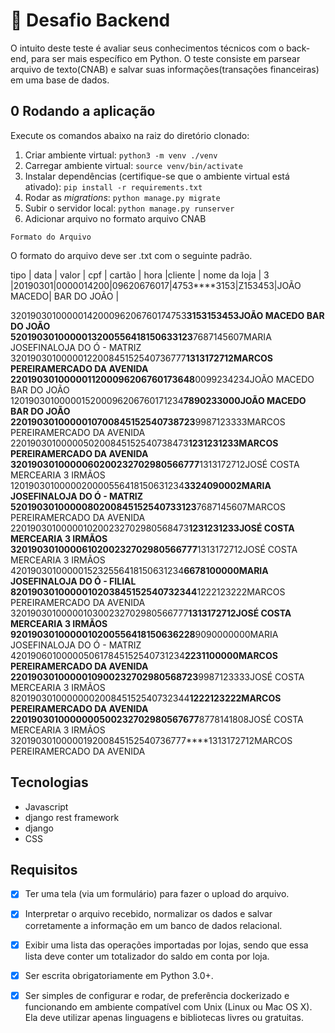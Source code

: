 
# 🧠 Desafio Backend

O intuito deste teste é avaliar seus conhecimentos técnicos com o back-end, para ser mais específico em Python. O teste consiste em parsear arquivo de texto(CNAB) e salvar suas informações(transações financeiras) em uma base de dados.


## 0 Rodando a aplicação

Execute os comandos abaixo na raiz do diretório clonado:

1. Criar ambiente virtual: `python3 -m venv ./venv`
2. Carregar ambiente virtual: `source venv/bin/activate`
3. Instalar dependências (certifique-se que o ambiente virtual está ativado): `pip install -r requirements.txt`
4. Rodar as _migrations_: `python manage.py migrate`
5. Subir o servidor local: `python manage.py runserver`
6. Adicionar arquivo no formato arquivo CNAB


````Formato do Arquivo````

O formato do arquivo deve ser .txt com o seguinte padrão.

tipo |  data  |  valor   | cpf       | cartão     | hora  |cliente    | nome da loja |
3    |20190301|0000014200|09620676017|4753****3153|Z153453|JOÃO MACEDO|  BAR DO JOÃO |



3201903010000014200096206760174753****3153153453JOÃO MACEDO   BAR DO JOÃO       
5201903010000013200556418150633123****7687145607MARIA JOSEFINALOJA DO Ó - MATRIZ
3201903010000012200845152540736777****1313172712MARCOS PEREIRAMERCADO DA AVENIDA
2201903010000011200096206760173648****0099234234JOÃO MACEDO   BAR DO JOÃO       
1201903010000015200096206760171234****7890233000JOÃO MACEDO   BAR DO JOÃO       
2201903010000010700845152540738723****9987123333MARCOS PEREIRAMERCADO DA AVENIDA
2201903010000050200845152540738473****1231231233MARCOS PEREIRAMERCADO DA AVENIDA
3201903010000060200232702980566777****1313172712JOSÉ COSTA    MERCEARIA 3 IRMÃOS
1201903010000020000556418150631234****3324090002MARIA JOSEFINALOJA DO Ó - MATRIZ
5201903010000080200845152540733123****7687145607MARCOS PEREIRAMERCADO DA AVENIDA
2201903010000010200232702980568473****1231231233JOSÉ COSTA    MERCEARIA 3 IRMÃOS
3201903010000610200232702980566777****1313172712JOSÉ COSTA    MERCEARIA 3 IRMÃOS
4201903010000015232556418150631234****6678100000MARIA JOSEFINALOJA DO Ó - FILIAL
8201903010000010203845152540732344****1222123222MARCOS PEREIRAMERCADO DA AVENIDA
3201903010000010300232702980566777****1313172712JOSÉ COSTA    MERCEARIA 3 IRMÃOS
9201903010000010200556418150636228****9090000000MARIA JOSEFINALOJA DO Ó - MATRIZ
4201906010000050617845152540731234****2231100000MARCOS PEREIRAMERCADO DA AVENIDA
2201903010000010900232702980568723****9987123333JOSÉ COSTA    MERCEARIA 3 IRMÃOS
8201903010000000200845152540732344****1222123222MARCOS PEREIRAMERCADO DA AVENIDA
2201903010000000500232702980567677****8778141808JOSÉ COSTA    MERCEARIA 3 IRMÃOS
3201903010000019200845152540736777****1313172712MARCOS PEREIRAMERCADO DA AVENIDA


## Tecnologias

- Javascript 
- django rest framework
- django
- CSS



## Requisitos 
- [x] Ter uma tela (via um formulário) para fazer o upload do arquivo.
- [x] Interpretar o arquivo recebido, normalizar os dados e salvar corretamente a informação em um banco de dados relacional.
- [x] Exibir uma lista das operações importadas por lojas, sendo que essa lista deve conter um totalizador do saldo em conta por loja.
- [x] Ser escrita obrigatoriamente em Python 3.0+.
- [x] Ser simples de configurar e rodar, de preferência dockerizado e funcionando em ambiente compatível com Unix (Linux ou Mac OS X). Ela deve utilizar apenas linguagens e bibliotecas livres ou gratuitas.


